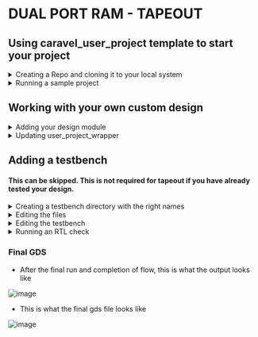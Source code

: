 # DUAL PORT RAM - TAPEOUT

## Using caravel_user_project template to start your project
<details>
  <summary>Creating a Repo and cloning it to your local system</summary>
  
+ First go to this link to [`caravel_user_project`](https://github.com/efabless/caravel_user_project) and create a repository using the template.
+ Copy your newly created github repository link from the `<> Code` menu in github.

![image](https://github.com/Vishnu1426/pes_ram_design_tapeout/assets/79538653/0e9494c8-6c6f-4271-80ef-ec02c010415e)

+ Then go to your terminal and open root user by typing `sudo su`. Type your password and your will be in root.
+ Type the following code and change the `<your repo link>` with your repository link that you copied and press `Enter`.
```
git clone <your repo link>
```

![image](https://github.com/Vishnu1426/pes_ram_design_tapeout/assets/79538653/7eb5fb81-1d01-427f-b8da-ab4f3d549a51)

+ Now, create a directory named `dependencies` where all your dependencies will be present. You will have to manually export the variables to point to this `dependencies` directory.
+ Replace `<your_repo_name>` with the name of your repository that you cloned.
```Mint
mkdir dependencies
export OPENLANE_ROOT=$(pwd)/dependencies/openlane_src
export PDK_ROOT=$(pwd)/dependencies/pdks
cd <your_repo_name>
make setup
```
+ Now your repository cloning is complete.
</details>

<details>
  <summary>Running a sample project</summary>

+ To check if everything is working fine we can run an example project which comes with the template.
+ To do this type the following after going into the directory of your cloned repository.
```
make user_proj_example
```
+ It takes some time and starts like this:

![image](https://github.com/Vishnu1426/pes_ram_design_tapeout/assets/79538653/cb8ef924-7126-4c3f-830d-e67c09c4cbdd)

+ Once it is completed, you get a `[sucess]: Flow complete` message in the terminal. This means that the flow has been completed.

+ You can check your gds output if you want to using klayout.
+ If you don't have klayout already installed, in a new terminal, type
```
sudo apt install klayout
```
</details>

## Working with your own custom design
<details>
<summary>Adding your design module</summary>

+ First step is to make sure your design file is in the required directory.
+ To do this, type the following when you are in your repo's directory in terminal
```
cd verilog/rtl
```
+ Now we need to place your design file in this directory. Use the `cp` command to do that. Make sure you add the period `.` after typing the design file path
```
cp <your design file path> .
```
</details>

<details>
  <summary>Updating user_project_wrapper</summary>

+ Open the `user_project_wrapper.v` file and change the names of design files in the required places from `user_proj_example` to whatever your design file name is.
+ Type out your module name and instance name.
+ Before changing it will look like this
![image](https://github.com/Vishnu1426/pes_ram_design_tapeout/assets/79538653/6f899f50-d24a-4782-b0f9-4fbbbc6aeb85)

+ It will look like this after changing module name and the instance name

![image](https://github.com/Vishnu1426/pes_ram_design_tapeout/assets/79538653/5eedb6ee-9d3e-47d5-bd8d-bbf14589e3aa)

+ After this add the digital domain power-in and ground pins to your design module. This is not compulsory but it will help prevent errors in the later stages.
```
`ifdef USE_POWER_PINS
  inout vccd1,	// User area 1 1.8V supply
  inout vssd1, // User area 1 digital ground
`endif
```
+ After adding the above lines my design module looks like this.

![image](https://github.com/Vishnu1426/pes_ram_design_tapeout/assets/79538653/690ba081-d2f1-4acb-9361-31d9c90d325d)

+ Continue with the instantiation process. Remove or comment out the wishbone slave ports, logic analyser and IRQ.
+ Change the names of clock and reset signals.
+ Do these things only under your project in the wrapper not the ones above it.
+ Change the output names to your output reg names. Make sure the bits are correct.
+ If you can afford it, make sure you start using output ports from port 8, like I have done.
+ My `user_project_wrapper.v` looks like this after updating

![image](https://github.com/Vishnu1426/pes_ram_design_tapeout/assets/79538653/4c3e8b84-5bb5-4396-92f2-f277cd5d3220)

+ `oeb` stands for output enable bit. Add this to your design module and have the same number of bits of oeb as you have outputs bits.
+ I have 8x2 bits output so I have 16 bit oeb.

![image](https://github.com/Vishnu1426/pes_ram_design_tapeout/assets/79538653/0f1a3528-ae4e-4d04-bad0-d783e1bb5fa9)

+ Open this in the includes sub-folder in verilog folder
```
gedit includes.rtl.caravel_user_project 
```
+ The above file should look like this after updating. Upadate the name of the design module.

![image](https://github.com/Vishnu1426/pes_ram_design_tapeout/assets/79538653/bdd93de8-8364-4777-8278-71297cc32510)

</details>


## Adding a testbench 
#### This can be skipped. This is not required for tapeout if you have already tested your design.

<details>
  <summary>Creating a testbench directory with the right names</summary>
+ Go to the 'dv' directory.
+ Type the follwing'
```
cp -r io_ports/ <your_design_name>
rename s/io_ports/<your_design_name>/ *
```
+ Now the names of the files in io_ports folder will be adjusted to your module name. 
+ You can check it by going into your design folder which was freshly created by the above commands and check the files in it.
</details>

<details>
  <summary>Editing the files</summary>
  
+ Open the .c file.
+ Change the port number to start from 8, if you have started from port 8.
+ Add or delete ports based on the number of ports you are actually using.
+ My file looks like this after adding.

![image](https://github.com/Vishnu1426/pes_ram_design_tapeout/assets/79538653/65cf2169-aa3d-42fe-8ee8-b7b1899cdf41)

</details>

<details>
  <summary>Editing the testbench</summary>
  
+ Open the testbench file, i.e., `<your_design_tb.v>`
+ Update the design names in the following places

![image](https://github.com/Vishnu1426/pes_ram_design_tapeout/assets/79538653/0db6b767-9216-42e9-997c-1ee27c4b547f)

![image](https://github.com/Vishnu1426/pes_ram_design_tapeout/assets/79538653/7008a684-f309-4b03-b55f-ec07a8da323d)

+ Comment out the following 'if' section

![image](https://github.com/Vishnu1426/pes_ram_design_tapeout/assets/79538653/c53853fa-eacd-4f18-aefb-fe967f83865d)

+ Also change the following according to what you have given in the wrapper file.
+ The bits have to be changed for the convenience pins. These should be same as the oeb pins that you are using.

![image](https://github.com/Vishnu1426/pes_ram_design_tapeout/assets/79538653/6b2587b6-16e8-4814-a77c-93b9808cb598)

</details>

<details>
  <summary>Running an RTL check</summary>
  
+ Type the following to check the design
```
make verify-<your_design_name>-rtl
```
+ This will not work since we have not adjusted the test for our project. Missing files will be downloaded automatically.

![image](https://github.com/Vishnu1426/pes_ram_design_tapeout_old/assets/79538653/968cd62f-05d6-43d2-aba4-74bb5fa3f136)

+ To actually pass the test, in the section of the testbench where wait is being used, you have to put in your actual outputs that you are expecting out of output pins.
+ The tool will check of the output match and will give whether test has been passed or not.
+ The gtkwave view will have some signals set to Z and X since we have ran the flow with some things missing.

![image](https://github.com/Vishnu1426/pes_ram_design_tapeout_old/assets/79538653/cd6bef0d-29be-4ddc-9313-1ec7c823451e)

+ The above gtkwave vcd can be found in the dv directory in the verilog directory.
+ If you want to use the test change the required variables in the testbench file as mentioned above so that the code waits till the correct output comes and then declares the test passed.
+ Since we have already tested the design previously we can move on to the next step.

</details>

### Final GDS

+ After the final run and completion of flow, this is what the output looks like

![image](https://github.com/Vishnu1426/pes_ram_design_tapeout/assets/79538653/fa65c286-3e7a-4a76-a854-7c0b5371246a)

+ This is what the final gds file looks like

![image](https://github.com/Vishnu1426/pes_ram_design_tapeout/assets/79538653/005d60ce-597f-404f-a8b6-c17c403d95f6)


